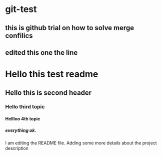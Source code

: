 # git-test
## this is github trial on how to solve merge confilics
## edited this one the line
<h1>Hello this test readme</h1>
<h2>Hello this is second header</h2>
<h3>Hello third topic</h>
<h4>Hellloo 4th topic</h4>
<h5>everything ok.</h5>
I am editing the README file. Adding some more details about the project description
